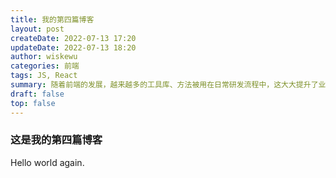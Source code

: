 ```yaml
---
title: 我的第四篇博客
layout: post
createDate: 2022-07-13 17:20
updateDate: 2022-07-13 18:20
author: wiskewu
categories: 前端
tags: JS, React
summary: 随着前端的发展，越来越多的工具库、方法被用在日常研发流程中，这大大提升了业务开发的效率，而随着各类自动化流程的建设。
draft: false
top: false
---
```


### 这是我的第四篇博客

Hello world again.